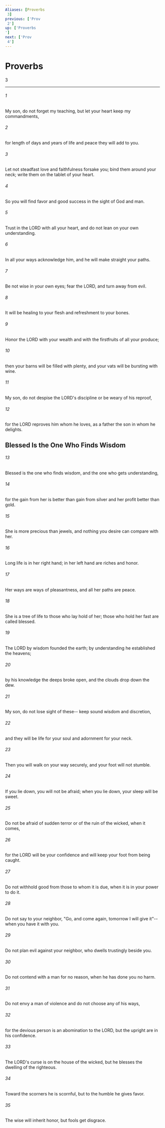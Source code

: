 ```yaml
---
Aliases: [Proverbs 3]
previous: ['Prov 2']
up: ['Proverbs']
next: ['Prov 4']
---
```

# Proverbs 3

***
 

###### 1 
My son, do not forget my teaching,  but let your heart keep my commandments,   

###### 2 
for length of days and years of life  and peace they will add to you.  

###### 3 
Let not steadfast love and faithfulness forsake you;  bind them around your neck;  write them on the tablet of your heart.   

###### 4 
So you will find favor and good success  in the sight of God and man.  

###### 5 
Trust in the LORD with all your heart,  and do not lean on your own understanding.   

###### 6 
In all your ways acknowledge him,  and he will make straight your paths.   

###### 7 
Be not wise in your own eyes;  fear the LORD, and turn away from evil.   

###### 8 
It will be healing to your flesh  and refreshment to your bones.  

###### 9 
Honor the LORD with your wealth  and with the firstfruits of all your produce;   

###### 10 
then your barns will be filled with plenty,  and your vats will be bursting with wine.  

###### 11 
My son, do not despise the LORD's discipline  or be weary of his reproof,   

###### 12 
for the LORD reproves him whom he loves,  as a father the son in whom he delights.  ## Blessed Is the One Who Finds Wisdom  

###### 13 
Blessed is the one who finds wisdom,  and the one who gets understanding,   

###### 14 
for the gain from her is better than gain from silver  and her profit better than gold.   

###### 15 
She is more precious than jewels,  and nothing you desire can compare with her.   

###### 16 
Long life is in her right hand;  in her left hand are riches and honor.   

###### 17 
Her ways are ways of pleasantness,  and all her paths are peace.   

###### 18 
She is a tree of life to those who lay hold of her;  those who hold her fast are called blessed.  

###### 19 
The LORD by wisdom founded the earth;  by understanding he established the heavens;   

###### 20 
by his knowledge the deeps broke open,  and the clouds drop down the dew.  

###### 21 
My son, do not lose sight of these--  keep sound wisdom and discretion,   

###### 22 
and they will be life for your soul  and adornment for your neck.   

###### 23 
Then you will walk on your way securely,  and your foot will not stumble.   

###### 24 
If you lie down, you will not be afraid;  when you lie down, your sleep will be sweet.   

###### 25 
Do not be afraid of sudden terror  or of the ruin of the wicked, when it comes,   

###### 26 
for the LORD will be your confidence  and will keep your foot from being caught.   

###### 27 
Do not withhold good from those to whom it is due,  when it is in your power to do it.  

###### 28 
Do not say to your neighbor, "Go, and come again,  tomorrow I will give it"--when you have it with you.   

###### 29 
Do not plan evil against your neighbor,  who dwells trustingly beside you.   

###### 30 
Do not contend with a man for no reason,  when he has done you no harm.   

###### 31 
Do not envy a man of violence  and do not choose any of his ways,   

###### 32 
for the devious person is an abomination to the LORD,  but the upright are in his confidence.   

###### 33 
The LORD's curse is on the house of the wicked,  but he blesses the dwelling of the righteous.   

###### 34 
Toward the scorners he is scornful,  but to the humble he gives favor.   

###### 35 
The wise will inherit honor,  but fools get disgrace.
